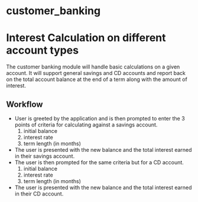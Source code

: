 # customer_banking

# Interest Calculation on different account types

The customer banking module will handle basic calculations on a given account. It will support general savings and CD accounts and report back on the total account balance at the end of a term along with the amount of interest.

## Workflow
- User is greeted by the application and is then prompted to enter the 3 points of criteria for calculating against a savings account.
    1. initial balance
    2. interest rate
    3. term length (in months)
- The user is presented with the new balance and the total interest earned in their savings account.
- The user is then prompted for the same criteria but for a CD account.
    1. initial balance
    2. interest rate
    3. term length (in months)
- The user is presented with the new balance and the total interest earned in their CD account.